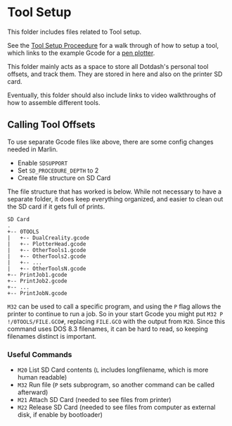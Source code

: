 # Tool Setup

This folder includes files related to Tool setup.

See the [Tool Setup Proceedure](/Tool_setup/Tool_setup_proceedure.md) for a walk through of how to setup a tool, which links to the example Gcode for a [pen plotter](/Tool_setup/PlotterHead.gcode).

This folder mainly acts as a space to store all Dotdash's personal tool offsets, and track them.  They are stored in here and also on the printer SD card.

Eventually, this folder should also include links to video walkthroughs of how to assemble different tools.  

## Calling Tool Offsets

To use separate Gcode files like above, there are some config changes needed in Marlin.  

- Enable `SDSUPPORT`
- Set `SD_PROCEDURE_DEPTH` to 2
- Create file structure on SD Card

The file structure that has worked is below.  While not necessary to have a separate folder, it does keep everything organized, and easier to clean out the SD card if it gets full of prints.

```
SD Card
.
+-- 0TOOLS
|   +-- DualCreality.gcode
|   +-- PlotterHead.gcode
|   +-- OtherTools1.gcode
|   +-- OtherTools2.gcode
|   +-- ...
|   +-- OtherToolsN.gcode
+-- PrintJob1.gcode
+-- PrintJob2.gcode
+-- ...
+-- PrintJobN.gcode
```

`M32` can be used to call a specific program, and using the `P` flag allows the printer to continue to run a job.  So in your start Gcode you might put `M32 P !/0TOOLS/FILE.GCO#`, replacing `FILE.GCO` with the output from `M20`.  Since this command uses DOS 8.3 filenames, it can be hard to read, so keeping filenames distinct is important.

### Useful Commands
- `M20` List SD Card contents (`L` includes longfilename, which is more human readable)
- `M32` Run file (`P` sets subprogram, so another command can be called afterward)
- `M21` Attach SD Card (needed to see files from printer)
- `M22` Release SD Card (needed to see files from computer as external disk, if enable by bootloader)